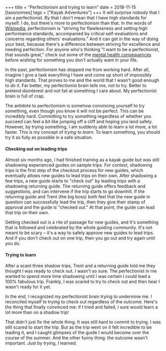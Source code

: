 +++
title = "Perfectionism and trying to learn"
date = 2018-11-15
[taxonomies]
tags = ["Kayak Adventures"]
+++
It will surprise nobody that I am a perfectionist. By that I don't mean that I have high standards for myself. I do, but there's more to perfectionism than that. In the words of [Wikipedia](<https://en.wikipedia.org/wiki/Perfectionism_(psychology)>), perfectionism is "striving for flawlessness and setting high performance standards, accompanied by critical self-evaluations and concerns regarding others' evaluations." And it can get in the way of doing your best, because there's a difference between striving for excellence and needing perfection. For anyone who's thinking "I want to be a perfectionist, that sounds great," check out some of the [mental health consequences](https://www.apa.org/monitor/nov03/manyfaces.aspx) before wishing for something you don't actually want in your life.

In the past, perfectionism has stopped me from working hard. After all, imagine I give a task everything I have and come up short of impossibly high standards. That proves to me and the world that I wasn't good enough to do it. Far better, my perfectionist brain tells me, not to try. Better to pretend disinterest and _not_ fail at something I care about. My perfectionist brain is full of crap.

The antidote to perfectionism is somehow convincing yourself to try something, even though you know it will not be perfect. This can be incredibly hard. Committing to try something regardless of whether you succeed can feel a bit like jumping off a cliff and hoping you land safely. However, by trying something, I am suddenly able to learn a lot more, a lot faster. This is my concept of _trying to learn_. To learn something, you should try it as fully as possible in a safe situation.

#### Checking out on leading trips

Almost six months ago, I had finished training as a kayak guide but was still shadowing experienced guides on sample trips. For context, shadowing trips is the first step of the checkout process for new guides, which eventually allows new guides to lead trips on their own. After shadowing a few trips, a new guide starts to "check out" by leading trips with a shadowing returning guide. The returning guide offers feedback and suggestions, and can intervene if the trip starts to go downhill. If the returning guide and Trent (the big boss) both feel that the new guide in question can successfully lead the trip, then they give their stamp of approval and the guide is "checked out." At that point, the guide can lead that trip on their own.

Getting checked out is a rite of passage for new guides, and it's something that is followed and celebrated by the whole guiding community. It's not meant to be scary – it's a way to safely approve new guides to lead trips. And if you don't check out on one trip, then you go out and try again until you do.

#### Trying to learn

After a scant three shadow trips, Trent and a returning guide told me they thought I was ready to check out. I wasn't so sure. The perfectionist in me wanted to spend more time shadowing until I was certain I could lead a 100% fabulous trip. Frankly, I was scared to try to check out and then hear I wasn't ready for it yet.

In the end, I recognized my perfectionist brain trying to undermine me. I reconciled myself to trying to check out regardless of the outcome. Here's the thing that finally convinced me: if I tried and failed, I sure would learn a lot more than on a shadow trip!

That didn't just fix the whole thing. It was still hard to commit to trying. I was still scared to start the trip. But as the trip went on it felt incredible to be leading it, and I caught glimpses of the guide I would become over the course of the summer. And the other funny thing: the outcome wasn't important. Just by trying, I learned.

